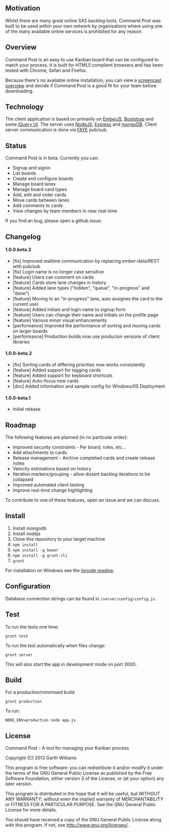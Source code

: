 Motivation
----------

Whilst there are many great online SAS backlog tools, Command Post was built to be used within
your own network by organisations where using one of the many available online services is
prohibited for any reason.

Overview
--------

Command Post is an easy to use Kanban board that can be configured to match your process. It is
built for HTML5 complient browsers and has been tested with Chrome, Safari and Firefox.

Because there's no available online installation, you can view a
[screencast overview](https://plus.google.com/+GarthWilliams/posts/bvL7PDp574g) and decide if
Command Post is a good fit for your team before downloading.

Technology
----------

The client application is based on primarily on [EmberJS](http://emberjs.com),
[Bootstrap](http://getbootstrap.com) and some [jQuery UI](http://jqueryui.com). The server uses
[NodeJS](http://nodejs.org), [Express](http://expressjs.com) and
[mongoDB](http://www.mongodb.org). Client server communication is done via
[FAYE](http://faye.jcoglan.com/) pub/sub.

Status
------

Command Post is in beta. Currently you can:

* Signup and signin
* List boards
* Create and configure boards
* Manage board lanes
* Manage board card types
* Add, edit and order cards
* Move cards between lanes
* Add comments to cards
* View changes by team members in near real-time

If you find an bug, please open a github issue.

Changelog
---------

#### 1.0.0.beta.3

* [fix] Improved realtime communication by replacing ember-data/REST with pub/sub
* [fix] Login name is no longer case sensitive
* [feature] Users can comment on cards
* [feature] Cards store lane changes in history
* [feature] Added lane types ("hidden", "queue", "in-progress" and "done")
* [feature] Moving to an "in-progress" lane, auto assignes the card to the current user
* [feature] Added initials and login name to signup form
* [feature] Users can change their name and initials on the profile page
* [feature] Various minor visual enhancements
* [performance] Improved the performance of sorting and moving cards on larger boards
* [performance] Production builds now use producion versions of client libraries

#### 1.0.0-beta.2

* [fix] Sorting cards of differing priorities now works consistently
* [feature] Added support for tagging cards
* [feature] Added support for keyboard shortcuts
* [feature] Auto-focus new cards
* [doc] Added information and sample config for Windows/IIS Deployment

#### 1.0.0-beta.1

* Initial release

Roadmap
-------

The following features are planned (in no particular order):

* Improved security constraints - Per board, roles, etc...
* Add attachments to cards
* Release management - Archive completed cards and create release notes
* Velocity estimations based on history
* Iteration markers/grouping - allow distant backlog iterations to be collapsed
* Improved automated client testing
* Improve real-time change highlighting

To contribute to one of these features, open an issue and we can discuss.

Install
-------

1. Install mongodb
2. Install nodejs
3. Clone this repository to your target machine
4. `npm install`
5. `npm install -g bower`
6. `npm install -g grunt-cli`
7. `grunt`

For installation on Windows see the [iisnode readme](docs/iisnode/readme.md).

Configuration
-------------

Database connection strings can be found in `/server/config/config.js`.

Test
----

To run the tests one time:

`grunt test`

To run the test automatically when files change:

`grunt server`

This will also start the app in development mode on port 3000.

Build
-----

For a production/minimised build:

`grunt production`

To run:

`NODE_ENV=production node app.js`

License
-------

Command Post - A tool for managing your Kanban process

Copyright (C) 2013 Garth Williams

This program is free software: you can redistribute it and/or modify
it under the terms of the GNU General Public License as published by
the Free Software Foundation, either version 3 of the License, or
(at your option) any later version.

This program is distributed in the hope that it will be useful,
but WITHOUT ANY WARRANTY; without even the implied warranty of
MERCHANTABILITY or FITNESS FOR A PARTICULAR PURPOSE.  See the
GNU General Public License for more details.

You should have received a copy of the GNU General Public License
along with this program.  If not, see <http://www.gnu.org/licenses/>.
